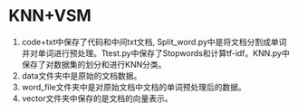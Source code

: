 # **KNN+VSM**

1. code+txt中保存了代码和中间txt文档, Split_word.py中是将文档分割成单词并对单词进行预处理。Ttest.py中保存了Stopwords和计算tf-idf。KNN.py中保存了对数据集的划分和进行KNN分类。
2. data文件夹中是原始的文档数据。
3. word_file文件夹中是对原始文档中文档的单词预处理后的数据。
4. vector文件夹中保存的是文档的向量表示。